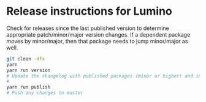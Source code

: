 # Release instructions for Lumino

Check for releases since the last published version to determine appropriate
patch/minor/major version changes.
If a dependent package moves by minor/major, then that package needs to jump
minor/major as well.

```bash
git clean -dfx
yarn
yarn run version
# Update the changelog with published packages (minor or higher) and included PRs.
#
yarn run publish
# Push any changes to master
```
